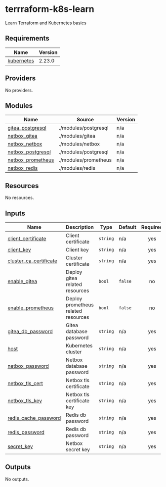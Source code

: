 # terrraform-k8s-learn
Learn Terraform and Kubernetes basics

<!-- BEGIN_TF_DOCS -->
## Requirements

| Name | Version |
|------|---------|
| <a name="requirement_kubernetes"></a> [kubernetes](#requirement\_kubernetes) | 2.23.0 |

## Providers

No providers.

## Modules

| Name | Source | Version |
|------|--------|---------|
| <a name="module_gitea_postgresql"></a> [gitea\_postgresql](#module\_gitea\_postgresql) | ./modules/postgresql | n/a |
| <a name="module_netbox_gitea"></a> [netbox\_gitea](#module\_netbox\_gitea) | ./modules/gitea | n/a |
| <a name="module_netbox_netbox"></a> [netbox\_netbox](#module\_netbox\_netbox) | ./modules/netbox | n/a |
| <a name="module_netbox_postgresql"></a> [netbox\_postgresql](#module\_netbox\_postgresql) | ./modules/postgresql | n/a |
| <a name="module_netbox_prometheus"></a> [netbox\_prometheus](#module\_netbox\_prometheus) | ./modules/prometheus | n/a |
| <a name="module_netbox_redis"></a> [netbox\_redis](#module\_netbox\_redis) | ./modules/redis | n/a |

## Resources

No resources.

## Inputs

| Name | Description | Type | Default | Required |
|------|-------------|------|---------|:--------:|
| <a name="input_client_certificate"></a> [client\_certificate](#input\_client\_certificate) | Client certificate | `string` | n/a | yes |
| <a name="input_client_key"></a> [client\_key](#input\_client\_key) | Client key | `string` | n/a | yes |
| <a name="input_cluster_ca_certificate"></a> [cluster\_ca\_certificate](#input\_cluster\_ca\_certificate) | Cluster certificate | `string` | n/a | yes |
| <a name="input_enable_gitea"></a> [enable\_gitea](#input\_enable\_gitea) | Deploy gitea related resources | `bool` | `false` | no |
| <a name="input_enable_prometheus"></a> [enable\_prometheus](#input\_enable\_prometheus) | Deploy prometheus related resources | `bool` | `false` | no |
| <a name="input_gitea_db_password"></a> [gitea\_db\_password](#input\_gitea\_db\_password) | Gitea database password | `string` | n/a | yes |
| <a name="input_host"></a> [host](#input\_host) | Kubernetes cluster | `string` | n/a | yes |
| <a name="input_netbox_password"></a> [netbox\_password](#input\_netbox\_password) | Netbox database password | `string` | n/a | yes |
| <a name="input_netbox_tls_cert"></a> [netbox\_tls\_cert](#input\_netbox\_tls\_cert) | Netbox tls certificate | `string` | n/a | yes |
| <a name="input_netbox_tls_key"></a> [netbox\_tls\_key](#input\_netbox\_tls\_key) | Netbox tls certificate key | `string` | n/a | yes |
| <a name="input_redis_cache_password"></a> [redis\_cache\_password](#input\_redis\_cache\_password) | Redis db password | `string` | n/a | yes |
| <a name="input_redis_password"></a> [redis\_password](#input\_redis\_password) | Redis db password | `string` | n/a | yes |
| <a name="input_secret_key"></a> [secret\_key](#input\_secret\_key) | Netbox secret key | `string` | n/a | yes |

## Outputs

No outputs.
<!-- END_TF_DOCS -->